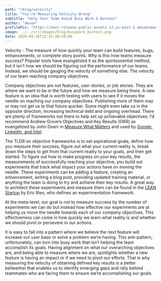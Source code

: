 ```yaml
---
path: "/blog/velocity"
title: "You're Measuring Velocity Wrong"
subtitle: "Help Your Team Avoid Busy Work & Burnout"
author: "devon"
profilePic: "https://next-release-public-assets.s3.us-east-2.amazonaws.com/devon_profile_pic.png"
image: ../../src/images/blog/busywork_burnout.png
date: 2020-04-26T12:33:46+10:00
---
```


Velocity - The measure of how quickly your team can build features, bugs, enhancements, or
complete story points. Why is this how teams measure success? Popular tools have
evangelized it as the quintessential method, but it isn’t how we should be figuring
out the performance of our teams. Instead, we should be gauging the velocity of something else.
The velocity of our team reaching company objectives.

Company objectives are not features, user stories, or job stories. They are where we want
to be in the future and how we measure being there. A new feature is an idea that is worth
testing with users to see if it moves the needle on reaching our company objectives. Publishing
more of them may or may not get us to that future quicker. Some might even take us in the
opposite direction, increasing technical debt and ongoing overhead. There are plenty of
frameworks out there to help set up achievable objectives; I’d recommend Andrew Grove’s
Objectives and Key Results (OKR) as evangelized by John Doerr in [Measure What Matters](https://www.google.com/books/edition/Measure_What_Matters/u2NDDwAAQBAJ?hl=en&gbpv=0) and
used by [Google, LinkedIn, and Intel](https://medium.com/okrs/a-crash-course-okr-googles-secret-sauce-fd562080ba94).

The TLDR on objective frameworks is to set aspirational goals, define how you measure
their success, figure out what your current reality is, break down the steps to get from
that current reality to your goals, and then get started. To figure out how to make
progress on your key results, the measurements of successfully reaching your objective,
you build out experiments that track what impact your actions have on moving the needle.
These experiments can be adding a feature, creating an enhancement, writing a blog post,
providing updated training material, or anything the team is doing to try and achieve
their key results. A great way to architect these experiments and measure them can be
found in the [LEAN Startup](http://theleanstartup.com/principles) by Eric Ries, who
defines an experimentation framework.

At the meta-level, our goal is not to measure success by the number of experiments we
can do but instead how effective our experiments are at helping us move the needle
towards each of our company objectives. This effectiveness can come in how quickly we
learn what reality is and whether we should pivot or persevere in our actions.

It is easy to fall into a pattern where we believe the next feature will
increase our user base or solve a problem we’re having. This anti-pattern, unfortunately,
can turn into busy work that isn’t helping the team accomplish its goals. Having
alignment on what our overarching objectives are, and being able to measure where we are,
spotlights whether a new feature is having an impact or if we need to pivot our
efforts. That is why measuring the velocity of obtaining defined key results is a better
bellwether that enables us to identify emerging gaps and rally behind teammates who are
facing them to ensure we’re accomplishing our goals.
